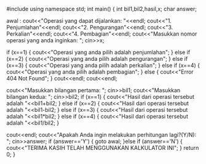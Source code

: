 #include <iostream>
using namespace std;
int main() {
 int bil1,bil2,hasil,x;
 char answer;

awal :
 cout<<"Operasi yang dapat dijalankan: "<<endl;
 cout<<"1. Penjumlahan"<<endl;
 cout<<"2. Pengurangan"<<endl;
 cout<<"3. Perkalian"<<endl;
 cout<<"4. Pembagian"<<endl;
 cout<<"Masukkan nomor operasi yang anda inginkan: ";
 cin>>x;

 if (x==1) {
    cout<<"Operasi yang anda pilih adalah penjumlahan";
 }  else if (x==2) {
    cout<<"Operasi yang anda pilih adalah pengurangan";
 }  else if (x==3) {
    cout<<"Operasi yang anda pilih adalah perkalian";
 }  else if (x==4) {
    cout<<"Operasi yang anda pilih adalah pembagian";
 }  else {
    cout<<"Error 404 Not Found";
 }
 cout<<endl;
 cout<<endl;

 cout<<"Masukkan bilangan pertama: ";
 cin>>bil1;
 cout<<"Masukkan bilangan kedua: ";
 cin>>bil2;
 if (x==1) {
    cout<<"Hasil dari operasi tersebut adalah "<<bil1+bil2;
 }  else if (x==2) {
    cout<<"Hasil dari operasi tersebut adalah "<<bil1-bil2;
 }  else if (x==3) {
    cout<<"Hasil dari operasi tersebut adalah "<<bil1*bil2;
 }  else if (x==4) {
    cout<<"Hasil dari operasi tersebut adalah "<<bil1/bil2;
 }

cout<<endl;
cout<<"Apakah Anda ingin melakukan perhitungan lagi?(Y/N): ";
cin>>answer;
if (answer=='Y') {
        goto awal;
}else if (answer=='N') {
        cout<<"TERIMA KASIH TELAH MENGGUNAKAN KALKULATOR INI";
}
 return 0;
}

